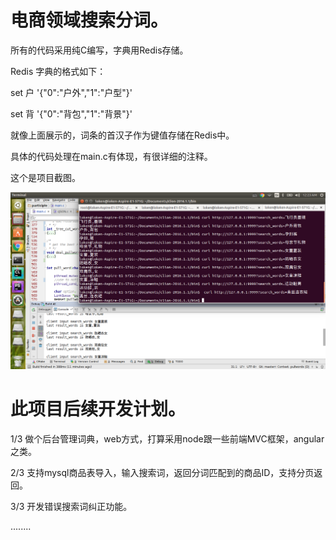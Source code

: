 # 电商领域搜索分词。

所有的代码采用纯C编写，字典用Redis存储。

Redis 字典的格式如下：

set 户 '{"0":"户外","1":"户型"}'

set 背 '{"0":"背包","1":"背景"}'

就像上面展示的，词条的首汉子作为键值存储在Redis中。

具体的代码处理在main.c有体现，有很详细的注释。

这个是项目截图。

 ![image](https://github.com/lokenetwork/chinese-participle/blob/master/demo-pictures/chinese-participle.png)
 
# 此项目后续开发计划。
1/3 做个后台管理词典，web方式，打算采用node跟一些前端MVC框架，angular之类。

2/3 支持mysql商品表导入，输入搜索词，返回分词匹配到的商品ID，支持分页返回。

3/3 开发错误搜索词纠正功能。

........
